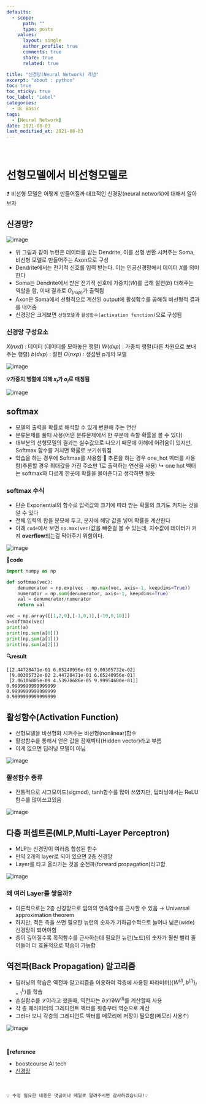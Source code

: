 ```yaml
---
defaults:
  - scope:
      path: ""
      type: posts
    values:
      layout: single
      author_profile: true
      comments: true
      share: true
      related: true

title: "신경망(Neural Network) 개념"
excerpt: "about : python"
toc: true
toc_sticky: true
toc_label: "Label"
categories:
  - DL Basic
tags:
  - [Neural Network]
date: 2021-08-03
last_modified_at: 2021-08-03
---
```

<br>

# 선형모델에서 비선형모델로

❓ 비선형 모델은 어떻게 만들어질까
대표적인 신경망(neural network)에 대해서 알아보자

## 신경망?

![image](https://user-images.githubusercontent.com/77658029/128024885-edd3b7a7-a112-4138-82b6-d202c4cdd719.png)

- 위 그림과 같이 뉴런은 데이터를 받는 Dendrite, 이를 선형 변환 시켜주는 Soma, 비선형 모델로 만들어주는 Axon으로 구성
- Dendrite에서는 전기적 신호를 입력 받는다. 이는 인공신경망에서 데이터 $X$를 의미한다
- Soma는 Dendrite에서 받은 전기적 신호에 가중치($W$)를 곱해 절편($b$) 더해주는 역할을 함, 이때 결과로 $O_{(nxp)}$가 출력됨
- Axon은 Soma에서 선형적으로 계산된 output에 활성함수를 곱해줘 비선형적 결과를 내어줌
- 신경망은 크게보면 `선형모델`과 `활성함수(activation function)`으로 구성됨

### 신경망 구성요소

$X (nxd)$ : 데이터 (데이터를 모아놓은 행렬)
$W (dxp)$ : 가중치 행렬(다른 차원으로 보내주는 행렬)
$b (dxp)$ : 절편
$O (nxp)$ : 생성된 p개의 모델 

![image](https://user-images.githubusercontent.com/77658029/127944167-2a0baf66-3cdc-437c-bf5c-882f04b94a7b.png)

**💡가중치 행렬에 의해 $x_i$가 $o_i$로 매칭됨**

![image](https://user-images.githubusercontent.com/77658029/127944631-9207415a-ffcf-480d-8425-ada1c4bfa52f.png)

## softmax

- 모델의 출력을 확률로 해석할 수 있게 변환해 주는 연산
- 분류문제를 풀때 사용(어떤 분류문제에서 한 부분에 속할 확률을 볼 수 있다)
- 대부분의 선형모델의 결과는 실수값으로 나오기 때문에 이해에 어려움이 있지만, Softmax 함수를 거치면 확률로 보기쉬워짐
- 학습을 하는 경우에 Softmax를 사용함
🚨 추론을 하는 경우 one_hot 벡터를 사용함(추론할 경우 최대값을 가진 주소만 1로 출력하는 연산을 사용)
    ↳ one hot 벡터는 softmax와 다르게 한곳에 확률을 몰아준다고 생각하면 될듯

### softmax 수식

- 단순 Exponential의 함수로 입력값의 크기에 따라 받는 확률의 크기도 커지는 것을 알 수 있다
- 전체 입력의 합을 분모에 두고, 분자에 해당 값을 넣어 확률을 계산한다
- 아래 `code`에서 보면 `np.max(vec)`값을 빼준걸 볼 수 있는데, 지수값에 데이터가 커져 **overflow**되는걸 막아주기 위함이다.

![image](https://user-images.githubusercontent.com/77658029/127944077-f978d125-625a-4bcd-a9a1-1b5da6d55346.png)

**📰code**
```python
import numpy as np

def softmax(vec):
    denumerator = np.exp(vec - np.max(vec, axis=-1, keepdims=True))
    numerator = np.sum(denumerator, axis=-1, keepdims=True)
    val = denumerator/numerator
    return val

vec = np.array([[1,2,0],[-1,0,1],[-10,0,10]])
a=softmax(vec)
print(a)
print(np.sum(a[0]))
print(np.sum(a[1]))
print(np.sum(a[2]))
```
**🔍result**
```
[[2.44728471e-01 6.65240956e-01 9.00305732e-02]
 [9.00305732e-02 2.44728471e-01 6.65240956e-01]
 [2.06106005e-09 4.53978686e-05 9.99954600e-01]]
0.9999999999999999
0.9999999999999999
0.9999999999999999
```

## 활성함수(Activation Function)

- 선형모델을 비선형화 시켜주는 비선형(nonlinear)함수
- 활성함수를 통해서 얻은 값을 잠재벡터(Hidden vector)라고 부름
- 이게 없으면 딥러닝 모델이 아님


![image](https://user-images.githubusercontent.com/77658029/128034973-418e3bae-6b1a-4ee7-b2a3-293b87273374.png)

### 활성함수 종류

- 전통적으로 시그모이드(sigmod), tanh함수를 많이 쓰였지만, 딥러닝에서는 ReLU함수를 많이쓰고있음

![image](https://user-images.githubusercontent.com/77658029/128036233-132dbba7-64fb-49ad-981a-2fb918f916d9.png)

## 다층 퍼셉트론(MLP,Multi-Layer Perceptron)

- MLP는 신경망이 여러층 합성된 함수
- 만약 2개의 layer로 되어 있으면 2층 신경망
- Layer를 타고 올라가는 것을 순전파(forward propagation)라고함

![image](https://user-images.githubusercontent.com/77658029/128039864-699a30e0-f806-471e-9412-6df87cb77491.png)

### 왜 여러 Layer를 쌓을까?

- 이론적으로는 2층 신경망으로 임의의 연속함수를 근사할 수 있음 → Universal approximation theorem
- 하지만, 적은 측을 쓰면 필요한 뉴런의 숫자가 기하급수적으로 늘어나 넒은(wide)신경망이 되어야함
- 층이 깊어질수록 목적함수를 근사하는데 필요한 뉴런(노드)의 숫자가 훨씬 빨리 줄어들어 더 효율적으로 학습이 가능함


## 역전파(Back Propagation) 알고리즘

- 딥러닝의 학습은 역전파 알고리즘을 이용하여 각층에 사용된 파라미터($\{W^{(l)},b^{(l)}\}^L_{l=1}$)를 학습
- 손실함수를 $\mathscr L$이라고 했을때, 역전파는 $\partial \mathscr L/\partial W^{(l)}$를 계산할때 사용
- 각 층 패러미터의 그레디언트 벡터를 윗층부터 역순으로 계산
- 그러다 보니 각층의 그레디언트 벡터를 메모리에 저장이 필요함(메모리 사용↑)

![image](https://user-images.githubusercontent.com/77658029/128045411-26024f13-a1a9-4607-ab66-52b03074f1ad.png)

<br>

**📌reference**
- boostcourse AI tech
- [신경망](https://untitledtblog.tistory.com/141)


<br>

```
💡 수정 필요한 내용은 댓글이나 메일로 알려주시면 감사하겠습니다!💡 
```
